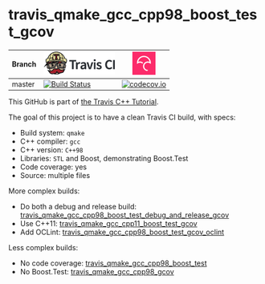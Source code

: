 # travis_qmake_gcc_cpp98_boost_test_gcov

Branch|[![Travis CI logo](TravisCI.png)](https://travis-ci.org)|[![Codecov logo](Codecov.png)](https://www.codecov.io)
---|---|---
master|[![Build Status](https://travis-ci.org/richelbilderbeek/travis_qmake_gcc_cpp98_boost_test_gcov.svg?branch=master)](https://travis-ci.org/richelbilderbeek/travis_qmake_gcc_cpp98_boost_test_gcov)|[![codecov.io](https://codecov.io/github/richelbilderbeek/travis_qmake_gcc_cpp98_boost_test_gcov/coverage.svg?branch=master)](https://codecov.io/github/richelbilderbeek/travis_qmake_gcc_cpp98_boost_test_gcov/branch/master)

This GitHub is part of [the Travis C++ Tutorial](https://github.com/richelbilderbeek/travis_cpp_tutorial).

The goal of this project is to have a clean Travis CI build, with specs:
 * Build system: `qmake`
 * C++ compiler: `gcc`
 * C++ version: `C++98`
 * Libraries: `STL` and Boost, demonstrating Boost.Test
 * Code coverage: yes
 * Source: multiple files

More complex builds:
 * Do both a debug and release build: [travis_qmake_gcc_cpp98_boost_test_debug_and_release_gcov](https://www.github.com/richelbilderbeek/travis_qmake_gcc_cpp98_boost_test_debug_and_release_gcov)
 * Use C++11: [travis_qmake_gcc_cpp11_boost_test_gcov](https://www.github.com/richelbilderbeek/travis_qmake_gcc_cpp11_boost_test_gcov)
 * Add OCLint: [travis_qmake_gcc_cpp98_boost_test_gcov_oclint](https://www.github.com/richelbilderbeek/travis_qmake_gcc_cpp98_boost_test_gcov_oclint)

Less complex builds:
 * No code coverage: [travis_qmake_gcc_cpp98_boost_test](https://www.github.com/richelbilderbeek/travis_qmake_gcc_cpp98_boost_test)
 * No Boost.Test: [travis_qmake_gcc_cpp98_gcov](https://www.github.com/richelbilderbeek/travis_qmake_gcc_cpp98_gcov)


